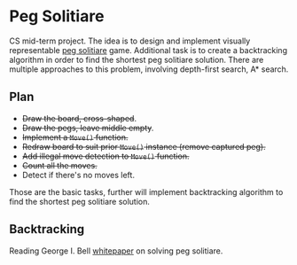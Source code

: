 # Peg Solitiare

CS mid-term project. The idea is to design and implement visually representable [peg solitiare](https://en.wikipedia.org/wiki/Peg_solitaire) game.
Additional task is to create a backtracking algorithm in order to find the shortest peg solitiare solution.
There are multiple approaches to this problem, involving depth-first search, A* search.


## Plan

* ~~Draw the board, cross-shaped~~.
* ~~Draw the pegs, leave middle empty~~.
* ~~Implement a `Move()` function.~~
* ~~Redraw board to suit prior `Move()` instance (remove captured peg).~~
* ~~Add illegal move detection to `Move()` function.~~
* ~~Count all the moves.~~
* Detect if there's no moves left.

Those are the basic tasks, further will implement backtracking algorithm to find the shortest peg solitiare solution.


## Backtracking
Reading George I. Bell [whitepaper](https://arxiv.org/abs/0903.3696) on solving peg solitiare.
